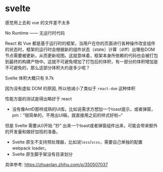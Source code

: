 # svelte

感觉用上去和 vue 的文件差不太多


No Runtime —— 无运行时代码  

React 和 Vue 都是基于运行时的框架，当用户在你的页面进行各种操作改变组件的状态时，框架的运行时会根据新的组件状态（state）计算（diff）出哪些DOM节点需要被更新，从而更新视图。这就意味着，框架本身所依赖的代码也会被打包到最终的构建产物中。这就不可避免增加了打包后的体积，有一部分的体积增加是不可避免的，那么这部分体积大约是多少呢？

Svelte 体积大概只有 9.7k


因为没有虚拟 DOM 的原因, 所以他减小了类似于 `react-dom` 这种体积

性能方面的测试是得出略好于 react

*   没有像AntD那样成熟的UI库。比如说需求方想加一个toast提示，或者弹窗，pm：”很简单的，不用出UI稿，就直接用之前的样式好啦~“

但是 Svelte 需要从0开始 ”抄“ 出来一个toast或者弹窗组件出来，可能会带来额外的开发量和做好加班的准备。

*   Svelte 原生不支持预处理器，比如说`less`/`scss`，需要自己单独的配置 webpack loader。
*   Svelte 原生脚手架没有目录划分


具体参考: https://zhuanlan.zhihu.com/p/350507037
